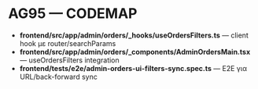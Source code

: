 # AG95 — CODEMAP
- **frontend/src/app/admin/orders/_hooks/useOrdersFilters.ts** — client hook με router/searchParams
- **frontend/src/app/admin/orders/_components/AdminOrdersMain.tsx** — useOrdersFilters integration
- **frontend/tests/e2e/admin-orders-ui-filters-sync.spec.ts** — E2E για URL/back-forward sync
